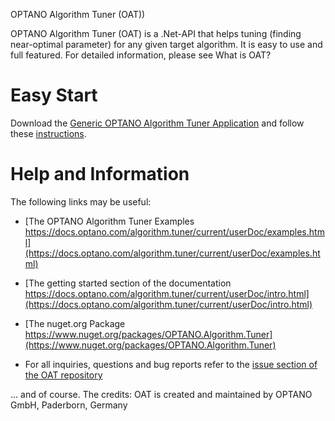 OPTANO Algorithm Tuner (OAT))

OPTANO Algorithm Tuner (OAT) is a .Net-API that helps tuning (finding near-optimal parameter) for any given target algorithm. It is easy to use and full featured. For detailed information, please see What is OAT?


# Easy Start

Download the [Generic OPTANO Algorithm Tuner Application](https://docs.optano.com/algorithm.tuner/current/OPTANO.Tuner.Application.zip) and follow these [instructions](https://docs.optano.com/algorithm.tuner/current/userDoc/basic_usage.html).  


# Help and Information

The following links may be useful: 

* [The OPTANO Algorithm Tuner Examples https://docs.optano.com/algorithm.tuner/current/userDoc/examples.html](https://docs.optano.com/algorithm.tuner/current/userDoc/examples.html)

* [The getting started section of the documentation https://docs.optano.com/algorithm.tuner/current/userDoc/intro.html](https://docs.optano.com/algorithm.tuner/current/userDoc/intro.html)

* [The nuget.org Package https://www.nuget.org/packages/OPTANO.Algorithm.Tuner](https://www.nuget.org/packages/OPTANO.Algorithm.Tuner)

* For all inquiries, questions and bug reports refer to the [issue section of the OAT repository](https://github.com/OPTANO/optano.algorithm.tuner/issues)



... and of course. The credits: OAT is created and maintained by OPTANO GmbH, Paderborn, Germany